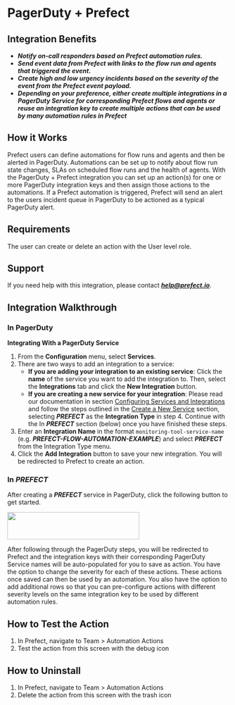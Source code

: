 # PagerDuty + Prefect

## Integration Benefits

* ***Notify on-call responders based on Prefect automation rules.***
* ***Send event data from Prefect with links to the flow run and agents that triggered the event.***
* ***Create high and low urgency incidents based on the severity of the event from the Prefect event payload.***
* ***Depending on your preference, either create multiple integrations in a PagerDuty Service for corresponding Prefect flows 
  and agents or reuse an integration key to create multiple actions that can be used by many automation rules in Prefect***

## How it Works

Prefect users can define automations for flow runs and agents and then be alerted in PagerDuty. Automations can be set up to notify about flow run state changes, SLAs on scheduled flow runs and the health of agents. With the 
PagerDuty + Prefect integration you can set up an action(s) for one or more PagerDuty integration keys and then assign those actions to the automations. If a Prefect automation is triggered, Prefect will send an alert to the users incident queue in PagerDuty
to be actioned as a typical PagerDuty alert. 

## Requirements

The user can create or delete an action with the User level role.

## Support

If you need help with this integration, please contact ***help@prefect.io***. 

## Integration Walkthrough

### In PagerDuty

**Integrating With a PagerDuty Service**
1. From the **Configuration** menu, select **Services**.
2. There are two ways to add an integration to a service:
   * **If you are adding your integration to an existing service**: Click the **name** of the service you want to add the integration to. Then, select the **Integrations** tab and click the **New Integration** button.
   * **If you are creating a new service for your integration**: Please read our documentation in section [Configuring Services and Integrations](https://support.pagerduty.com/docs/services-and-integrations#section-configuring-services-and-integrations) and follow the steps outlined in the [Create a New Service](https://support.pagerduty.com/docs/services-and-integrations#section-create-a-new-service) section, selecting ***PREFECT*** as the **Integration Type** in step 4. Continue with the In  ***PREFECT***  section (below) once you have finished these steps.
3. Enter an **Integration Name** in the format `monitoring-tool-service-name` (e.g.  ***PREFECT-FLOW-AUTOMATION-EXAMPLE***) and select  ***PREFECT***  from the Integration Type menu.
4. Click the **Add Integration** button to save your new integration. You will be redirected to Prefect to create an action.

### In ***PREFECT***

After creating a ***PREFECT*** service in PagerDuty, click the following button to get started.

[<img src="/logos/pagerduty.png" height=62 width=300 style="max-height: 62px; max-width: 300px;">](https://app.pagerduty.com/install/integration?app_id=PC2USS4&redirect_url=https://cloud.prefect.io/pagerduty&version=2)  

After following through the PagerDuty steps, you will be redirected to Prefect and the integration keys with their corresponding PagerDuty Service names will be auto-populated
for you to save as action. You have the option to change the severity for each of these actions. These actions once saved can then be used by an automation. You also have the option to add additional rows so that you can 
pre-configure actions with different severity levels on the same integration key to be used by different automation rules. 


## How to Test the Action

1. In Prefect, navigate to Team > Automation Actions
2. Test the action from this screen with the debug icon

## How to Uninstall

1. In Prefect, navigate to Team > Automation Actions
2. Delete the action from this screen with the trash icon